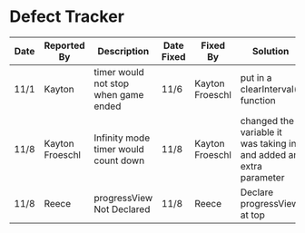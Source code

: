 # Defect Tracker

Date | Reported By | Description | Date Fixed | Fixed By | Solution
-----|-------------|-------------|------------|----------|---------
11/1|Kayton|timer would not stop when game ended|11/6| Kayton Froeschl|put in a clearInterval() function
11/8|Kayton Froeschl|Infinity mode timer would count down|11/8|Kayton Froeschl|changed the variable it was taking in and added an extra parameter
11/8 | Reece | progressView Not Declared | 11/8 | Reece | Declare progressView at top
